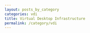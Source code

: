 ```yaml
---
layout: posts_by_category
categories: vdi
title: Virtual Desktop Infrastructure
permalink: /category/vdi
---
```

